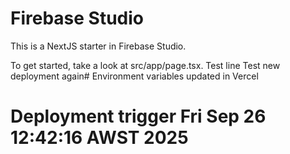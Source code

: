 # Firebase Studio

This is a NextJS starter in Firebase Studio.

To get started, take a look at src/app/page.tsx.
Test line
Test new deployment again# Environment variables updated in Vercel
# Deployment trigger Fri Sep 26 12:42:16 AWST 2025
